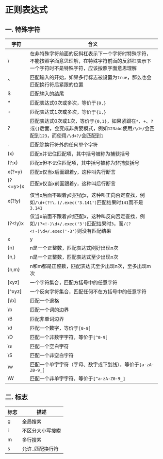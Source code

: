 # 正则表达式
## 一. 特殊字符
| 字符    | 含义    |
| ------- | ------- |
| \       | 在非特殊字符前面的反斜杠表示下一个字符时特殊字符，不能按照字面意思理解，在特殊字符前面的反斜杠表示下一个字符时不是特殊字符，应该按照字面意思理解 |
| ^       | 匹配输入的开始，如果多行标志被设置为`true`，那么也会匹配换行符后紧跟的位置 |
| $       | 匹配输入的结尾 |
| *       | 匹配表达式0次或多次，等价于`{0,}` |
| +       | 匹配表达式1次或多次，等价于`{1,}` |
| ?       | 匹配表达式0次或1次，等价于`{0,1}`，如果紧跟在`*`、`+`、`?`或`{}`后面，会变成非贪婪模式，例如`123abc`使用`/\d+/`会匹配到`123`，而使用`/\d+?/`会匹配到`1` |
| .       | 匹配除换行符外的任何单个字符 |
| (x)     | 匹配x并记住匹配项，其中括号被称为捕获括号 |
| (?:x)   | 匹配x但不记住匹配项，其中括号被称为非捕获括号 |
| x(?=y)  | 匹配x仅当x后面跟着y，这种叫先行断言 |
| (?<=y>)x | 匹配x仅当x前面跟着y，这种叫后行断言 |
| x(?!y)   | 仅当x后面不跟着y时匹配x，这种叫正向否定查找，例如`/\d+(?!\.)/.exec('3.141')`匹配结果时`141`而不是`3.141` |
| (?<!y)x | 仅当x前面不跟着y时匹配x，这种叫反向否定查找，例如`/(?<!-)\d+/.exec('3')`匹配结果时`3`，而`/(?<!-)\d+/.exec('-3')`则没有匹配结果 |
| x|y | 匹配x或y |
| {n} | n是一个正整数，匹配表达式刚好出现n次 |
| {n,} | n是一个正整数，匹配表达式至少出现n次 |
| {n,m} | n和m都是正整数，匹配表达式至少出现n次，至多出现m次 |
| [xyz] | 一个字符集合，匹配方括号中的任意字符 |
| [^xyz] | 一个反向字符集合，匹配任何不在方括号中的任意字符 |
| [\b] | 匹配一个退格 |
| \b | 匹配一个词的边界 |
| \B | 匹配非单词边界 |
| \d | 匹配一个数字，等价于`[0-9]` |
| \D | 匹配一个非数字字符，等价于`[^0-9]` |
| \s | 匹配一个空白字符 |
| \S | 匹配一个非空白字符 |
| \w | 匹配一个单字字符（字母、数字或下划线），等价于`[a-zA-Z0-9_]` |
| \W | 匹配一个非单字字符，等价于`[^a-zA-Z0-9_]` |

## 二. 标志
| 标志 | 描述 |
| ----- | ----- |
| g | 全局搜索 |
| i | 不区分大小写搜索 |
| m | 多行搜索 |
| s | 允许`.`匹配换行符 |
